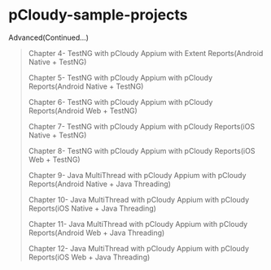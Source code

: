 # pCloudy-sample-projects


Advanced(Continued...)

>Chapter 4- TestNG with pCloudy Appium with Extent Reports(Android Native + TestNG)
>
>Chapter 5- TestNG with pCloudy Appium with pCloudy Reports(Android Native + TestNG)
>
>Chapter 6- TestNG with pCloudy Appium with pCloudy Reports(Android Web + TestNG)
>
>Chapter 7- TestNG with pCloudy Appium with pCloudy Reports(iOS Native + TestNG)
>
>Chapter 8- TestNG with pCloudy Appium with pCloudy Reports(iOS Web + TestNG)
>
>Chapter 9- Java MultiThread with pCloudy Appium with pCloudy Reports(Android Native + Java Threading)
>
>Chapter 10- Java MultiThread with pCloudy Appium with pCloudy Reports(iOS Native + Java Threading)
>
>Chapter 11- Java MultiThread with pCloudy Appium with pCloudy Reports(Android Web + Java Threading)
>
>Chapter 12- Java MultiThread with pCloudy Appium with pCloudy Reports(iOS Web + Java Threading)
